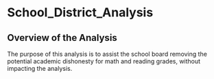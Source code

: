 # School_District_Analysis
## Overview of the Analysis

The purpose of this analysis is to assist the school board removing the potential academic dishonesty for math and reading grades, without impacting the analysis.

